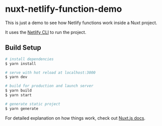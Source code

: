 # nuxt-netlify-function-demo

This is just a demo to see how Netlify functions work inside a Nuxt project.

It uses the [Netlify CLI](https://www.netlify.com/products/dev/) to run the project.

## Build Setup

```bash
# install dependencies
$ yarn install

# serve with hot reload at localhost:3000
$ yarn dev

# build for production and launch server
$ yarn build
$ yarn start

# generate static project
$ yarn generate
```

For detailed explanation on how things work, check out [Nuxt.js docs](https://nuxtjs.org).
